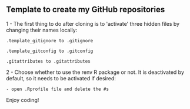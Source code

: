 ## Template to create my GitHub repositories

1 - The first thing to do after cloning is to 'activate' three hidden files by changing their names locally:

    .template_gitignore to .gitignore
    
    .template_gitconfig to .gitconfig

    .gitattributes to .gitattributes

2 - Choose whether to use the renv R package or not. It is deactivated by default, so it needs to be activated if desired:

    - open .Rprofile file and delete the #s


Enjoy coding!
 

